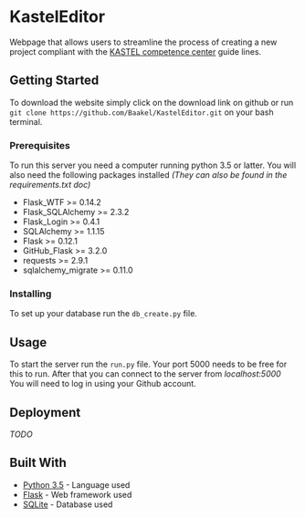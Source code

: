# KastelEditor
Webpage that allows users to streamline the process of creating a new project compliant with the [KASTEL competence center](https://www.kastel.kit.edu/) guide lines.

## Getting Started
To download the website simply click on the download link on github or run `git clone https://github.com/Baakel/KastelEditor.git` on your bash terminal.

### Prerequisites
To run this server you need a computer running python 3.5 or latter.
You will also need the following packages installed _(They can also be found in the requirements.txt doc)_
- Flask_WTF >= 0.14.2
- Flask_SQLAlchemy >= 2.3.2
- Flask_Login >= 0.4.1
- SQLAlchemy >= 1.1.15
- Flask >= 0.12.1
- GitHub_Flask >= 3.2.0
- requests >= 2.9.1
- sqlalchemy_migrate >= 0.11.0

### Installing
To set up your database run the `db_create.py` file.

## Usage
To start the server run the `run.py` file. Your port 5000 needs to be free for this to run. After that you can connect to the server from *localhost:5000* 
You will need to log in using your Github account.

## Deployment
_TODO_

## Built With
- [Python 3.5](https://www.python.org/) - Language used
- [Flask](http://flask.pocoo.org/) - Web framework used
- [SQLite](https://www.sqlite.org/index.html) - Database used
